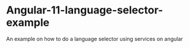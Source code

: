 # Angular-11-language-selector-example
An example on how to do a language selector using services on angular
